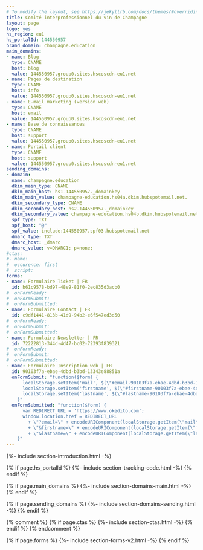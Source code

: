 ```yaml
---
# To modify the layout, see https://jekyllrb.com/docs/themes/#overriding-theme-defaults
title: Comité interprofessionnel du vin de Champagne
layout: page
logo: yes
hs_region: eu1
hs_portalId: 144550957
brand_domain: champagne.education
main_domains:
- name: Blog	
  type: CNAME
  host: blog
  value: 144550957.group0.sites.hscoscdn-eu1.net
- name: Pages de destination	
  type: CNAME
  host: info
  value: 144550957.group0.sites.hscoscdn-eu1.net
- name: E-mail marketing (version web)
  type: CNAME
  host: email
  value: 144550957.group0.sites.hscoscdn-eu1.net
- name: Base de connaissances
  type: CNAME
  host: support
  value: 144550957.group0.sites.hscoscdn-eu1.net
- name: Portail client
  type: CNAME
  host: support
  value: 144550957.group0.sites.hscoscdn-eu1.net
sending_domains:
- domain:
  name: champagne.education
  dkim_main_type: CNAME
  dkim_main_host: hs1-144550957._domainkey
  dkim_main_value: champagne-education.hs04a.dkim.hubspotemail.net.
  dkim_secondary_type: CNAME
  dkim_secondary_host: hs2-144550957._domainkey
  dkim_secondary_value: champagne-education.hs04b.dkim.hubspotemail.net.
  spf_type: TXT
  spf_host: "@"
  spf_value: include:144550957.spf03.hubspotemail.net
  dmarc_type: TXT
  dmarc_host: _dmarc
  dmarc_value: v=DMARC1; p=none;
#ctas:
#- name:
#  occurence: first
#  script:
forms:
- name: Formulaire Ticket | FR
  id: b61c9578-bd97-48e9-81f0-2ec835d3acb0
#  onFormReady:
#  onFormSubmit:
#  onFormSubmitted:
- name: Formulaire Contact | FR
  id: c9df1441-813b-41d9-94b2-e6f547ed3d50
#  onFormReady:
#  onFormSubmit:
#  onFormSubmitted:
- name: Formulaire Newsletter | FR
  id: 72222813-344d-4d47-bc02-72393f839321
#  onFormReady:
#  onFormSubmit:
#  onFormSubmitted:
- name: Formulaire Inscription web | FR
  id: 90103f7a-ebae-4dbd-b3bd-13343e88851a
  onFormSubmit: "function($form) {
      localStorage.setItem('mail', $(\"#email-90103f7a-ebae-4dbd-b3bd-13343e88851a\")[0].value);
      localStorage.setItem('firstname', $(\"#firstname-90103f7a-ebae-4dbd-b3bd-13343e88851a\")[0].value);
      localStorage.setItem('lastname', $(\"#lastname-90103f7a-ebae-4dbd-b3bd-13343e88851a\")[0].value);
    }"
  onFormSubmitted: "function($form) {
      var REDIRECT_URL = 'https://www.okedito.com';
      window.location.href = REDIRECT_URL
        + \"?email=\" + encodeURIComponent(localStorage.getItem(\"mail\"))
        + \"&firstname=\" + encodeURIComponent(localStorage.getItem(\"firstname\"))
        + \"&lastname=\" + encodeURIComponent(localStorage.getItem(\"lastname\"));
    }"
---
```


{%- include section-introduction.html -%}

{% if page.hs_portalId %}
    {%- include section-tracking-code.html -%}
{% endif %}

{% if page.main_domains %}
    {%- include section-domains-main.html -%}
{% endif %}


{% if page.sending_domains %}
    {%- include section-domains-sending.html -%}
{% endif %}

{% comment %}
{% if page.ctas %}
    {%- include section-ctas.html -%}
{% endif %}
{% endcomment %}

{% if page.forms %}
    {%- include section-forms-v2.html -%}
{% endif %}